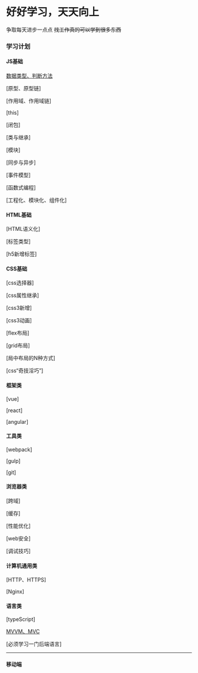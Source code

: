 # 好好学习，天天向上
争取每天进步一点点
~~找工作真的可以学到很多东西~~
### 学习计划
#### JS基础
[数据类型、判断方法](./js/datatype.md)

[原型、原型链]
   
[作用域、作用域链]

[this]

[闭包]

[类与继承]

[模块]

[同步与异步]

[事件模型]

[函数式编程]

[工程化、模块化、组件化]

#### HTML基础
[HTML语义化]

[标签类型]

[h5新增标签]

#### CSS基础
[css选择器]

[css属性继承]

[css3新增]

[css3动画]

[flex布局]

[grid布局]

[局中布局的N种方式]

[css“奇技淫巧”]

#### 框架类
[vue]

[react]

[angular]
#### 工具类
[webpack]

[gulp]

[git]

#### 浏览器类
[跨域]

[缓存]

[性能优化]

[web安全]

[调试技巧]

#### 计算机通用类
[HTTP、HTTPS]

[Nginx]

#### 语言类
[typeScript]

[MVVM、MVC]()

[必须学习一门后端语言]

---
#### 移动端
